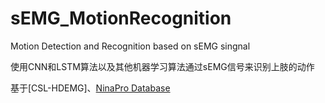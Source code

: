 # sEMG_MotionRecognition
Motion Detection and Recognition based on sEMG singnal

使用CNN和LSTM算法以及其他机器学习算法通过sEMG信号来识别上肢的动作

基于[CSL-HDEMG]、[NinaPro Database](https://www.idiap.ch/project/ninapro)
